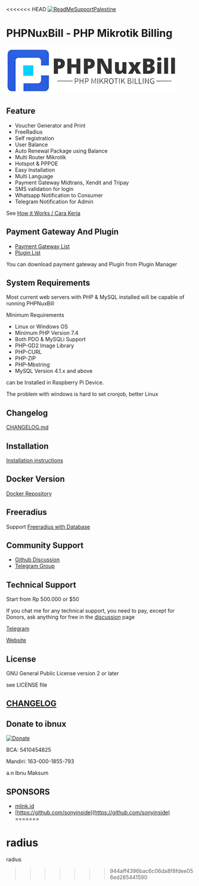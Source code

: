 <<<<<<< HEAD
[![ReadMeSupportPalestine](https://raw.githubusercontent.com/Safouene1/support-palestine-banner/master/banner-project.svg)](https://s.id/standwithpalestine)

# PHPNuxBill - PHP Mikrotik Billing

![PHPNuxBill](install/img/logo.png)

## Feature

- Voucher Generator and Print
- FreeRadius
- Self registration
- User Balance
- Auto Renewal Package using Balance
- Multi Router Mikrotik
- Hotspot & PPPOE
- Easy Installation
- Multi Language
- Payment Gateway Midtrans, Xendit and Tripay
- SMS validation for login
- Whatsapp Notification to Consumer
- Telegram Notification for Admin

See [How it Works / Cara Kerja](https://github.com/hotspotbilling/phpnuxbill/wiki/How-It-Works---Cara-kerja)

## Payment Gateway And Plugin

- [Payment Gateway List](https://github.com/orgs/hotspotbilling/repositories?q=payment+gateway)
- [Plugin List](https://github.com/orgs/hotspotbilling/repositories?q=plugin)

You can download payment gateway and Plugin from Plugin Manager

## System Requirements

Most current web servers with PHP & MySQL installed will be capable of running PHPNuxBill

Minimum Requirements

- Linux or Windows OS
- Minimum PHP Version 7.4
- Both PDO & MySQLi Support
- PHP-GD2 Image Library
- PHP-CURL
- PHP-ZIP
- PHP-Mbstring
- MySQL Version 4.1.x and above

can be Installed in Raspberry Pi Device.

The problem with windows is hard to set cronjob, better Linux

## Changelog

[CHANGELOG.md](CHANGELOG.md)
## Installation

[Installation instructions](https://github.com/hotspotbilling/phpnuxbill/wiki)

## Docker Version

[Docker Repository](https://github.com/animegasan/phpnuxbill)

## Freeradius

Support [Freeradius with Database](https://github.com/hotspotbilling/phpnuxbill/wiki/FreeRadius)

## Community Support

- [Github Discussion](https://github.com/hotspotbilling/phpnuxbill/discussions)
- [Telegram Group](https://t.me/phpmixbill)

## Technical Support

Start from Rp 500.000 or $50

If you chat me for any technical support, you need to pay, except for Donors, ask anything for free in the [discussion](/hotspotbilling/phpnuxbill/discussions) page

[Telegram](https://t.me/ibnux)

[Website](https://ibnux.net/layanan)

## License

GNU General Public License version 2 or later

see LICENSE file

## [CHANGELOG](CHANGELOG.md)

## Donate to ibnux

[![Donate](https://img.shields.io/badge/Donate-PayPal-green.svg)](https://paypal.me/ibnux)

BCA: 5410454825

Mandiri: 163-000-1855-793

a.n Ibnu Maksum

## SPONSORS

- [mlink.id](https://mlink.id)
- [https://github.com/sonyinside](https://github.com/sonyinside)
=======
# radius
radius
>>>>>>> 944aff4396bac6c06da8f8fdee056ed285441590
